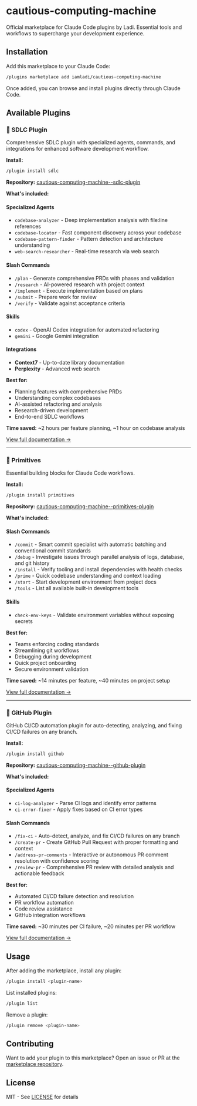 # cautious-computing-machine

Official marketplace for Claude Code plugins by Ladi. Essential tools and workflows to supercharge your development experience.

## Installation

Add this marketplace to your Claude Code:

```bash
/plugins marketplace add iamladi/cautious-computing-machine
```

Once added, you can browse and install plugins directly through Claude Code.

## Available Plugins

### 🚀 SDLC Plugin

Comprehensive SDLC plugin with specialized agents, commands, and integrations for enhanced software development workflow.

**Install:**
```bash
/plugin install sdlc
```

**Repository:** [cautious-computing-machine--sdlc-plugin](https://github.com/iamladi/cautious-computing-machine--sdlc-plugin)

**What's included:**

#### Specialized Agents
- `codebase-analyzer` - Deep implementation analysis with file:line references
- `codebase-locator` - Fast component discovery across your codebase
- `codebase-pattern-finder` - Pattern detection and architecture understanding
- `web-search-researcher` - Real-time research via web search

#### Slash Commands
- `/plan` - Generate comprehensive PRDs with phases and validation
- `/research` - AI-powered research with project context
- `/implement` - Execute implementation based on plans
- `/submit` - Prepare work for review
- `/verify` - Validate against acceptance criteria

#### Skills
- `codex` - OpenAI Codex integration for automated refactoring
- `gemini` - Google Gemini integration

#### Integrations
- **Context7** - Up-to-date library documentation
- **Perplexity** - Advanced web search

**Best for:**
- Planning features with comprehensive PRDs
- Understanding complex codebases
- AI-assisted refactoring and analysis
- Research-driven development
- End-to-end SDLC workflows

**Time saved:** ~2 hours per feature planning, ~1 hour on codebase analysis

[View full documentation →](https://github.com/iamladi/cautious-computing-machine--sdlc-plugin#readme)

---

### 🔧 Primitives

Essential building blocks for Claude Code workflows.

**Install:**
```bash
/plugin install primitives
```

**Repository:** [cautious-computing-machine--primitives-plugin](https://github.com/iamladi/cautious-computing-machine--primitives-plugin)

**What's included:**

#### Slash Commands
- `/commit` - Smart commit specialist with automatic batching and conventional commit standards
- `/debug` - Investigate issues through parallel analysis of logs, database, and git history
- `/install` - Verify tooling and install dependencies with health checks
- `/prime` - Quick codebase understanding and context loading
- `/start` - Start development environment from project docs
- `/tools` - List all available built-in development tools

#### Skills
- `check-env-keys` - Validate environment variables without exposing secrets

**Best for:**
- Teams enforcing coding standards
- Streamlining git workflows
- Debugging during development
- Quick project onboarding
- Secure environment validation

**Time saved:** ~14 minutes per feature, ~40 minutes on project setup

[View full documentation →](https://github.com/iamladi/cautious-computing-machine--primitives-plugin#readme)

---

### 🔄 GitHub Plugin

GitHub CI/CD automation plugin for auto-detecting, analyzing, and fixing CI/CD failures on any branch.

**Install:**
```bash
/plugin install github
```

**Repository:** [cautious-computing-machine--github-plugin](https://github.com/iamladi/cautious-computing-machine--github-plugin)

**What's included:**

#### Specialized Agents
- `ci-log-analyzer` - Parse CI logs and identify error patterns
- `ci-error-fixer` - Apply fixes based on CI error types

#### Slash Commands
- `/fix-ci` - Auto-detect, analyze, and fix CI/CD failures on any branch
- `/create-pr` - Create GitHub Pull Request with proper formatting and context
- `/address-pr-comments` - Interactive or autonomous PR comment resolution with confidence scoring
- `/review-pr` - Comprehensive PR review with detailed analysis and actionable feedback

**Best for:**
- Automated CI/CD failure detection and resolution
- PR workflow automation
- Code review assistance
- GitHub integration workflows

**Time saved:** ~30 minutes per CI failure, ~20 minutes per PR workflow

[View full documentation →](https://github.com/iamladi/cautious-computing-machine--github-plugin#readme)

## Usage

After adding the marketplace, install any plugin:

```bash
/plugin install <plugin-name>
```

List installed plugins:
```bash
/plugin list
```

Remove a plugin:
```bash
/plugin remove <plugin-name>
```

## Contributing

Want to add your plugin to this marketplace? Open an issue or PR at the [marketplace repository](https://github.com/iamladi/cautious-computing-machine).

## License

MIT - See [LICENSE](LICENSE) for details